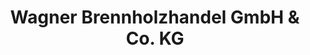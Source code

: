 ---
title: "Wagner Brennholzhandel GmbH & Co. KG"
url: /ofterdingen/wagner-brennholzhandel-gmbh-und-co-kg/
shop: Treibstoff
---
